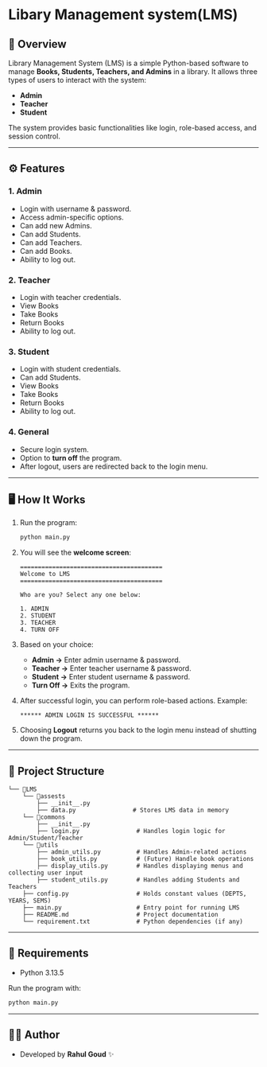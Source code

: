 # Libary Management system(LMS)

## 📌 Overview

Library Management System (LMS) is a simple Python-based software to manage **Books, Students, Teachers, and Admins** in a library. It allows three types of users to interact with the system:

* **Admin** 
* **Teacher** 
* **Student** 

The system provides basic functionalities like login, role-based access, and session control.

---

## ⚙️ Features

### 1. Admin

* Login with username & password.
* Access admin-specific options.
* Can add new Admins.
* Can add Students.
* Can add Teachers.
* Can add Books.
* Ability to log out.

### 2. Teacher

* Login with teacher credentials.
* View Books
* Take Books
* Return Books
* Ability to log out.

### 3. Student

* Login with student credentials.
* Can add Students.
* View Books
* Take Books
* Return Books
* Ability to log out.

### 4. General

* Secure login system.
* Option to **turn off** the program.
* After logout, users are redirected back to the login menu.

---

## 🖥️ How It Works

1. Run the program:

   ```bash
   python main.py
   ```

2. You will see the **welcome screen**:

   ```
   ========================================
   Welcome to LMS
   ========================================

   Who are you? Select any one below:

   1. ADMIN
   2. STUDENT
   3. TEACHER
   4. TURN OFF
   ```

3. Based on your choice:

   * **Admin →** Enter admin username & password.
   * **Teacher →** Enter teacher username & password.
   * **Student →** Enter student username & password.
   * **Turn Off →** Exits the program.

4. After successful login, you can perform role-based actions. Example:

   ```
   ****** ADMIN LOGIN IS SUCCESSFUL ******
   ```

5. Choosing **Logout** returns you back to the login menu instead of shutting down the program.

---

## 📂 Project Structure

```
└── 📁LMS
    └── 📁assests
        ├── __init__.py
        ├── data.py                # Stores LMS data in memory
    └── 📁commons
        ├── __init__.py
        ├── login.py                # Handles login logic for Admin/Student/Teacher
    └── 📁utils
        ├── admin_utils.py          # Handles Admin-related actions
        ├── book_utils.py           # (Future) Handle book operations
        ├── display_utils.py        # Handles displaying menus and collecting user input
        ├── student_utils.py        # Handles adding Students and Teachers
    ├── config.py                   # Holds constant values (DEPTS, YEARS, SEMS)
    ├── main.py                     # Entry point for running LMS
    ├── README.md                   # Project documentation
    └── requirement.txt             # Python dependencies (if any)
```

---

## 📝 Requirements

* Python 3.13.5

Run the program with:

```bash
python main.py
```

---

## 👨‍💻 Author

* Developed by **Rahul Goud** ✨
